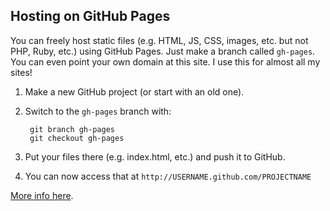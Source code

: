 ## Hosting on GitHub Pages

You can freely host static files (e.g. HTML, JS, CSS, images, etc. but not PHP, Ruby, etc.) using GitHub Pages. Just make a branch called `gh-pages`. You can even point your own domain at this site. I use this for almost all my sites!

1. Make a new GitHub project (or start with an old one).
2. Switch to the `gh-pages` branch with:
    
        git branch gh-pages
        git checkout gh-pages

3. Put your files there (e.g. index.html, etc.) and push it to GitHub.
4. You can now access that at `http://USERNAME.github.com/PROJECTNAME`

[More info here](http://pages.github.com/).